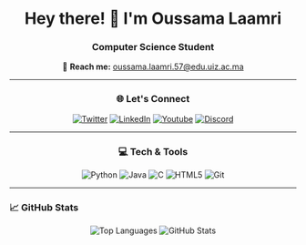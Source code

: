 <div align="center">
  
# Hey there! 👋 I'm Oussama Laamri

### Computer Science Student

📧 **Reach me:** [oussama.laamri.57@edu.uiz.ac.ma](mailto:oussama.laamri.57@edu.uiz.ac.ma)

---

### 🌐 Let's Connect

[![Twitter](https://img.shields.io/badge/Twitter-1DA1F2?style=flat&logo=twitter&logoColor=white)](https://twitter.com/oussamalaamri)
[![LinkedIn](https://img.shields.io/badge/LinkedIn-0077B5?style=flat&logo=linkedin&logoColor=white)](https://www.linkedin.com/in/oussama-laamri-9619b0216/)
[![Youtube](https://img.shields.io/youtube/channel/subscribers/UCXMTbYe7Vyfji0KhvrGY5UQ)](https://www.youtube.com/@Yassuo4war)
[![Discord](https://img.shields.io/badge/Discord-5865F2?style=flat&logo=discord&logoColor=white)](https://discordapp.com/users/661636085012758586)

---

### 💻 Tech & Tools

![Python](https://img.shields.io/badge/Python-3776AB?style=flat&logo=python&logoColor=white)
![Java](https://img.shields.io/badge/Java-007396?style=flat&logo=openjdk&logoColor=white)
![C](https://img.shields.io/badge/C-00599C?style=flat&logo=c&logoColor=white)
![HTML5](https://img.shields.io/badge/HTML5-E34F26?style=flat&logo=html5&logoColor=white)
![Git](https://img.shields.io/badge/Git-F05032?style=flat&logo=git&logoColor=white)

---
</div>

### 📈 GitHub Stats

<p align="center">
  <img src="https://github-readme-stats.vercel.app/api/top-langs/?username=ouya01&layout=compact&theme=default" alt="Top Languages" />
  <img src="https://github-readme-stats.vercel.app/api?username=ouya01&show_icons=true&theme=default" alt="GitHub Stats" />
</p>


